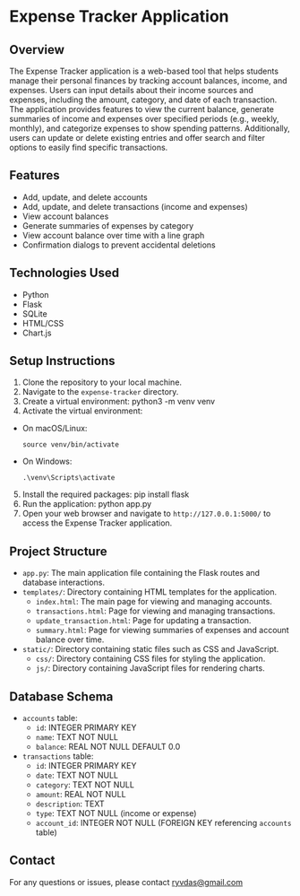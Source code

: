 Expense Tracker Application
===========================

Overview
--------
The Expense Tracker application is a web-based tool that helps students manage their personal finances by tracking account balances, income, and expenses. Users can input details about their income sources and expenses, including the amount, category, and date of each transaction. The application provides features to view the current balance, generate summaries of income and expenses over specified periods (e.g., weekly, monthly), and categorize expenses to show spending patterns. Additionally, users can update or delete existing entries and offer search and filter options to easily find specific transactions.

Features
--------
- Add, update, and delete accounts
- Add, update, and delete transactions (income and expenses)
- View account balances
- Generate summaries of expenses by category
- View account balance over time with a line graph
- Confirmation dialogs to prevent accidental deletions

Technologies Used
-----------------
- Python
- Flask
- SQLite
- HTML/CSS
- Chart.js

Setup Instructions
------------------
1. Clone the repository to your local machine.
2. Navigate to the `expense-tracker` directory.
3. Create a virtual environment:
python3 -m venv venv
4. Activate the virtual environment:
- On macOS/Linux:
  ```
  source venv/bin/activate
  ```
- On Windows:
  ```
  .\venv\Scripts\activate
  ```
5. Install the required packages:
pip install flask
6. Run the application:
python app.py
7. Open your web browser and navigate to `http://127.0.0.1:5000/` to access the Expense Tracker application.

Project Structure
-----------------
- `app.py`: The main application file containing the Flask routes and database interactions.
- `templates/`: Directory containing HTML templates for the application.
  - `index.html`: The main page for viewing and managing accounts.
  - `transactions.html`: Page for viewing and managing transactions.
  - `update_transaction.html`: Page for updating a transaction.
  - `summary.html`: Page for viewing summaries of expenses and account balance over time.
- `static/`: Directory containing static files such as CSS and JavaScript.
  - `css/`: Directory containing CSS files for styling the application.
  - `js/`: Directory containing JavaScript files for rendering charts.

Database Schema
---------------
- `accounts` table:
  - `id`: INTEGER PRIMARY KEY
  - `name`: TEXT NOT NULL
  - `balance`: REAL NOT NULL DEFAULT 0.0
- `transactions` table:
  - `id`: INTEGER PRIMARY KEY
  - `date`: TEXT NOT NULL
  - `category`: TEXT NOT NULL
  - `amount`: REAL NOT NULL
  - `description`: TEXT
  - `type`: TEXT NOT NULL (income or expense)
  - `account_id`: INTEGER NOT NULL (FOREIGN KEY referencing `accounts` table)

Contact
-------
For any questions or issues, please contact ryvdas@gmail.com
